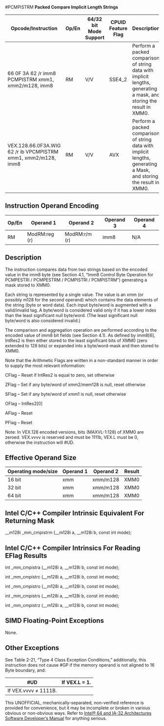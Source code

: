 #PCMPISTRM
**Packed Compare Implicit Length Strings**

| Opcode/Instruction                                            | Op/En | 64/32 bit Mode Support | CPUID Feature Flag | Description                                                                                                          |
| ------------------------------------------------------------- | ----- | ---------------------- | ------------------ | -------------------------------------------------------------------------------------------------------------------- |
| 66 0F 3A 62 /r imm8 PCMPISTRM xmm1, xmm2/m128, imm8           | RM    | V/V                    | SSE4_2             | Perform a packed comparison of string data with implicit lengths, generating a mask, and storing the result in XMM0. |
| VEX.128.66.0F3A.WIG 62 /r ib VPCMPISTRM xmm1, xmm2/m128, imm8 | RM    | V/V                    | AVX                | Perform a packed comparison of string data with implicit lengths, generating a Mask, and storing the result in XMM0. |

## Instruction Operand Encoding

| Op/En | Operand 1     | Operand 2     | Operand 3 | Operand 4 |
| ----- | ------------- | ------------- | --------- | --------- |
| RM    | ModRM:reg (r) | ModRM:r/m (r) | imm8      | N/A       |

## Description

The instruction compares data from two strings based on the encoded value in the imm8 byte (see Section 4.1, “Imm8 Control Byte Operation for PCMPESTRI / PCMPESTRM / PCMPISTRI / PCMPISTRM”) generating a mask stored to XMM0.

Each string is represented by a single value. The value is an xmm (or possibly m128 for the second operand) which contains the data elements of the string (byte or word data). Each input byte/word is augmented with a valid/invalid tag. A byte/word is considered valid only if it has a lower index than the least significant null byte/word. (The least significant null byte/word is also considered invalid.)

The comparison and aggregation operation are performed according to the encoded value of imm8 bit fields (see Section 4.1). As defined by imm8[6], IntRes2 is then either stored to the least significant bits of XMM0 (zero extended to 128 bits) or expanded into a byte/word-mask and then stored to XMM0.

Note that the Arithmetic Flags are written in a non-standard manner in order to supply the most relevant information:

CFlag – Reset if IntRes2 is equal to zero, set otherwise

ZFlag – Set if any byte/word of xmm2/mem128 is null, reset otherwise

SFlag – Set if any byte/word of xmm1 is null, reset otherwise

OFlag – IntRes2[0]

AFlag – Reset

PFlag – Reset

Note: In VEX.128 encoded versions, bits (MAXVL-1:128) of XMM0 are zeroed. VEX.vvvv is reserved and must be 1111b, VEX.L must be 0, otherwise the instruction will #​​​UD.

## Effective Operand Size

| Operating mode/size | Operand 1 | Operand 2 | Result |
| ------------------- | --------- | --------- | ------ |
| 16 bit              | xmm       | xmm/m128  | XMM0   |
| 32 bit              | xmm       | xmm/m128  | XMM0   |
| 64 bit              | xmm       | xmm/m128  | XMM0   |

## Intel C/C++ Compiler Intrinsic Equivalent For Returning Mask

\_\_m128i \_mm_cmpistrm (\_\_m128i a, \_\_m128i b, const int mode);

## Intel C/C++ Compiler Intrinsics For Reading EFlag Results

int \_mm_cmpistra (\_\_m128i a, \_\_m128i b, const int mode);

int \_mm_cmpistrc (\_\_m128i a, \_\_m128i b, const int mode);

int \_mm_cmpistro (\_\_m128i a, \_\_m128i b, const int mode);

int \_mm_cmpistrs (\_\_m128i a, \_\_m128i b, const int mode);

int \_mm_cmpistrz (\_\_m128i a, \_\_m128i b, const int mode);

## SIMD Floating-Point Exceptions

None.

## Other Exceptions

See Table 2-21, “Type 4 Class Exception Conditions,” additionally, this instruction does not cause #​​​​GP if the memory operand is not aligned to 16 Byte boundary, and:

| #​​​UD               | If VEX.L = 1. |
| -------------------- | ------------- |
| If VEX.vvvv ≠ 1111B. |

This UNOFFICIAL, mechanically-separated, non-verified reference is provided for convenience, but it may be
incomplete or broken in various obvious or non-obvious
ways. Refer to [Intel® 64 and IA-32 Architectures Software Developer’s Manual](https://software.intel.com/en-us/download/intel-64-and-ia-32-architectures-sdm-combined-volumes-1-2a-2b-2c-2d-3a-3b-3c-3d-and-4) for anything serious.
